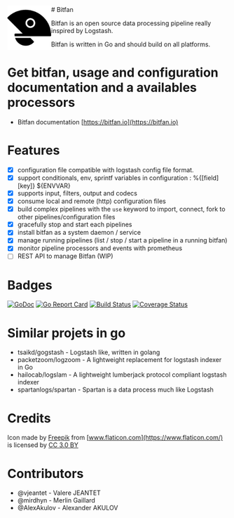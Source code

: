 <img height="100px" src="docs/static/open-fan-black-medium.png" align="left" />
# Bitfan

Bitfan is an open source data processing pipeline really inspired by Logstash.

Bitfan is written in Go and should build on all platforms.

# Get bitfan, usage and configuration documentation and a availables processors 

 * Bitfan documentation [https://bitfan.io](https://bitfan.io)


# Features
- [x] configuration file compatible with logstash config file format.
- [x] support conditionals, env, sprintf variables in configuration  : %{[field][key]} ${ENVVAR}
- [x] supports input, filters, output and codecs
- [x] consume local and remote (http) configuration files
- [x] build complex pipelines with the `use` keyword to import, connect, fork to other pipelines/configuration files
- [x] gracefully stop and start each pipelines
- [x] install bitfan as a system daemon / service
- [x] manage running pipelines (list / stop / start a pipeline in a running bitfan)
- [x] monitor pipeline processors and events with prometheus
- [ ] REST API to manage Bitfan (WIP)

# Badges

[![GoDoc](https://godoc.org/github.com/vjeantet/bitfan?status.svg)](https://godoc.org/github.com/vjeantet/bitfan)
[![Go Report Card](https://goreportcard.com/badge/github.com/vjeantet/bitfan)](https://goreportcard.com/report/github.com/vjeantet/bitfan)
[![Build Status](https://travis-ci.org/vjeantet/bitfan.svg?branch=master)](https://travis-ci.org/vjeantet/bitfan)
[![Coverage Status](https://coveralls.io/repos/github/vjeantet/bitfan/badge.svg?branch=master)](https://coveralls.io/github/vjeantet/bitfan?branch=master)



# Similar projets in go

* tsaikd/gogstash - Logstash like, written in golang
* packetzoom/logzoom - A lightweight replacement for logstash indexer in Go
* hailocab/logslam - A lightweight lumberjack protocol compliant logstash indexer
* spartanlogs/spartan - Spartan is a data process much like Logstash

# Credits
Icon made by [Freepik](http://www.freepik.com) from [www.flaticon.com](https://www.flaticon.com/) is licensed by [CC 3.0 BY](http://creativecommons.org/licenses/by/3.0/)

# Contributors
* @vjeantet - Valere JEANTET
* @mirdhyn - Merlin Gaillard
* @AlexAkulov - Alexander AKULOV
